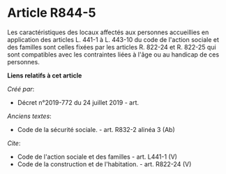 # Article R844-5

Les caractéristiques des locaux affectés aux personnes accueillies en application des articles L. 441-1 à L. 443-10 du code
de l'action sociale et des familles sont celles fixées par les articles R. 822-24 et R. 822-25 qui sont compatibles avec les
contraintes liées à l'âge ou au handicap de ces personnes.

**Liens relatifs à cet article**

_Créé par_:

  - Décret n°2019-772 du 24 juillet 2019 - art.

_Anciens textes_:

  - Code de la sécurité sociale. - art. R832-2 alinéa 3 (Ab)

_Cite_:

  - Code de l'action sociale et des familles - art. L441-1 (V)
  - Code de la construction et de l'habitation. - art. R822-24 (V)
